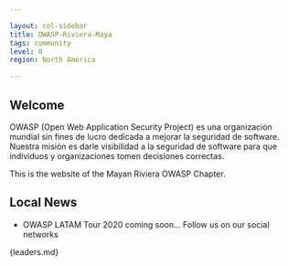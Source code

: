 ```yaml
---

layout: col-sidebar
title: OWASP-Riviera-Maya
tags: community
level: 0
region: North America

---
```


## Welcome

OWASP (Open Web Application Security Project) es una organización mundial sin fines de lucro dedicada a mejorar la seguridad de software. Nuestra misión es darle visibilidad a la seguridad de software para que individuos y organizaciones tomen decisiones correctas.

This is the website of the Mayan Riviera OWASP Chapter.


## Local News
- OWASP LATAM Tour 2020 coming soon... Follow us on our social networks

{leaders.md}
